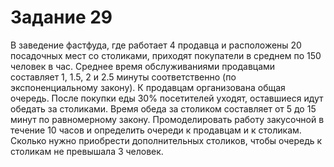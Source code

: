 # Задание 29
В заведение фастфуда, где работает 4 продавца и расположены 20 посадочных мест со столиками, приходят покупатели в среднем по 150 человек в час. Среднее время обслуживаниями продавцами составляет 1, 1.5, 2 и 2.5 минуты соответственно (по экспоненциальному закону). К продавцам организована общая очередь. После покупки еды 30% посетителей уходят, оставшиеся идут обедать за столиками. Время обеда за столиком составляет от 5 до 15 минут по равномерному закону. Промоделировать работу закусочной в течение 10 часов и определить очереди к продавцам и к столикам. Сколько нужно приобрести дополнительных столиков, чтобы очередь к столикам не превышала 3 человек.
